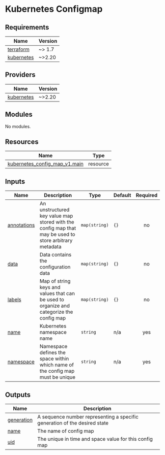 # Kubernetes Configmap
<!-- BEGIN_TF_DOCS -->
## Requirements

| Name | Version |
|------|---------|
| <a name="requirement_terraform"></a> [terraform](#requirement\_terraform) | ~> 1.7 |
| <a name="requirement_kubernetes"></a> [kubernetes](#requirement\_kubernetes) | ~>2.20 |

## Providers

| Name | Version |
|------|---------|
| <a name="provider_kubernetes"></a> [kubernetes](#provider\_kubernetes) | ~>2.20 |

## Modules

No modules.

## Resources

| Name | Type |
|------|------|
| [kubernetes_config_map_v1.main](https://registry.terraform.io/providers/hashicorp/kubernetes/latest/docs/resources/config_map_v1) | resource |

## Inputs

| Name | Description | Type | Default | Required |
|------|-------------|------|---------|:--------:|
| <a name="input_annotations"></a> [annotations](#input\_annotations) | An unstructured key value map stored with the config map that may be used to store arbitrary metadata | `map(string)` | `{}` | no |
| <a name="input_data"></a> [data](#input\_data) | Data contains the configuration data | `map(string)` | `{}` | no |
| <a name="input_labels"></a> [labels](#input\_labels) | Map of string keys and values that can be used to organize and categorize the config map | `map(string)` | `{}` | no |
| <a name="input_name"></a> [name](#input\_name) | Kubernetes namespace name | `string` | n/a | yes |
| <a name="input_namespace"></a> [namespace](#input\_namespace) | Namespace defines the space within which name of the config map must be unique | `string` | n/a | yes |

## Outputs

| Name | Description |
|------|-------------|
| <a name="output_generation"></a> [generation](#output\_generation) | A sequence number representing a specific generation of the desired state |
| <a name="output_name"></a> [name](#output\_name) | The name of config map |
| <a name="output_uid"></a> [uid](#output\_uid) | The unique in time and space value for this config map |
<!-- END_TF_DOCS -->